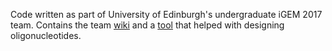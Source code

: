 Code written as part of University of Edinburgh's undergraduate iGEM 2017 team. Contains the team [wiki](./igem_wiki/) and a [tool](./igem_oligo_designer/) that helped with designing oligonucleotides.
